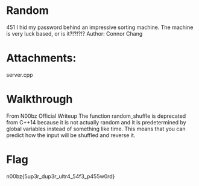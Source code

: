 # Random
451
I hid my password behind an impressive sorting machine. The machine is very luck based, or is it?!?!?!? Author: Connor Chang

# Attachments:
server.cpp

# Walkthrough

 From N00bz Official Writeup
 The function random_shuffle is deprecated from C++14 because it is not actually random and it is predetermined by global variables instead of something like time. This means that you can predict how the input will be shuffled and reverse it.

# Flag 
n00bz{5up3r_dup3r_ultr4_54f3_p455w0rd}